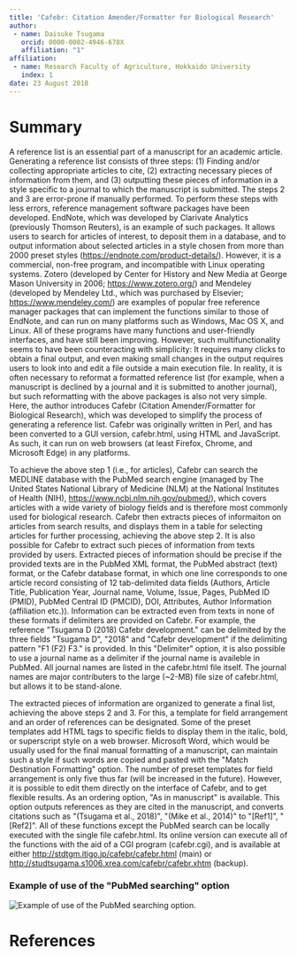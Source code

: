 ```yaml
---
title: 'Cafebr: Citation Amender/Formatter for Biological Research'
author:
 - name: Daisuke Tsugama
   orcid: 0000-0002-4946-678X
   affiliation: "1"
affiliation:
 - name: Research Faculty of Agriculture, Hokkaido University
   index: 1
date: 23 August 2018
---
```



# Summary

A reference list is an essential part of a manuscript for an academic article. Generating a reference list consists of three steps: (1) Finding and/or collecting appropriate articles to cite, (2) extracting necessary pieces of information from them, and (3) outputting these pieces of information in a style specific to a journal to which the manuscript is submitted. The steps 2 and 3 are error-prone if manually performed. To perform these steps with less errors, reference management software packages have been developed. EndNote, which was developed by Clarivate Analytics (previously Thomson Reuters), is an example of such packages. It allows users to search for articles of interest, to deposit them in a database, and to output information about selected articles in a style chosen from more than 2000 preset styles (https://endnote.com/product-details/). However, it is a commercial, non-free program, and incompatible with Linux operating systems. Zotero (developed by Center for History and New Media at George Mason University in 2006; https://www.zotero.org/) and Mendeley (developed by Mendeley Ltd., which was purchased by Elsevier; https://www.mendeley.com/) are examples of popular free reference manager packages that can implement the functions similar to those of EndNote, and can run on many platforms such as Windows, Mac OS X, and Linux. All of these programs have many functions and user-friendly interfaces, and have still been improving. However, such multifunctionality seems to have been counteracting with simplicity: It requires many clicks to obtain a final output, and even making small changes in the output requires users to look into and edit a file outside a main execution file. In reality, it is often necessary to reformat a formatted reference list (for example, when a manuscript is declined by a journal and it is submitted to another journal), but such reformatting with the above packages is also not very simple. Here, the author introduces Cafebr (Citation Amender/Formatter for Biological Research), which was developed to simplify the process of generating a reference list. Cafebr was originally written in Perl, and has been converted to a GUI version, cafebr.html, using HTML and JavaScript. As such, it can run on web browsers (at least Firefox, Chrome, and Microsoft Edge) in any platforms.

To achieve the above step 1 (i.e., for articles), Cafebr can search the MEDLINE database with the PubMed search engine (managed by The United States National Library of Medicine (NLM) at the National Institutes of Health (NIH), https://www.ncbi.nlm.nih.gov/pubmed/), which covers articles with a wide variety of biology fields and is therefore most commonly used for biological research. Cafebr then extracts pieces of informaiton on articles from search results, and displays them in a table for selecting articles for further processing, achieving the above step 2. It is also possible for Cafebr to extract such pieces of information from texts provided by users. Extracted pieces of information should be precise if the provided texts are in the PubMed XML format, the PubMed abstract (text) format, or the Cafebr database format, in which one line corresponds to one article record consisting of 12 tab-delimited data fields (Authors, Article Title, Publication Year, Journal name, Volume, Issue, Pages, PubMed ID (PMID), PubMed Central ID (PMCID), DOI, Attributes, Author Information (affiliation etc.)). Information can be extracted even from texts in none of these formats if delimiters are provided on Cafebr. For example, the reference "Tsugama D (2018) Cafebr development." can be delimited by the three fields "Tsugama D", "2018" and "Cafebr development" if the delimiting pattern "F1 (F2) F3." is provided. In this "Delimiter" option, it is also possible to use a journal name as a delimiter if the journal name is availeble in PubMed. All journal names are listed in the cafebr.html file itself. The journal names are major contributers to the large (~2-MB) file size of cafebr.html, but allows it to be stand-alone.

The extracted pieces of information are organized to generate a final list, achieving the above steps 2 and 3. For this, a template for field arrangement and an order of references can be designated. Some of the preset templates add HTML tags to specific fields to display them in the italic, bold, or superscript style on a web browser. Microsoft Word, which would be usually used for the final manual formatting of a manuscript, can maintain such a style if such words are copied and pasted with the "Match Destination Formatting" option. The number of preset templates for field arrangement is only five thus far (will be increased in the future). However, it is possible to edit them directly on the interface of Cafebr, and to get flexible results. As an ordering option, "As in manuscript" is available. This option outputs references as they are cited in the manuscript, and converts citations such as "(Tsugama et al., 2018)", "(Mike et al., 2014)" to "[Ref1]", "[Ref2]". All of these functions except the PubMed search can be locally executed with the single file cafebr.html. Its online version can execute all of the functions with the aid of a CGI program (cafebr.cgi), and is available at either http://stdtgm.itigo.jp/cafebr/cafebr.html (main) or http://studtsugama.s1006.xrea.com/cafebr/cafebr.xhtm (backup).


### Example of use of the "PubMed searching" option
![Example of use of the PubMed searching option.](PM_search.PNG)

# References
